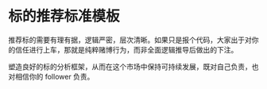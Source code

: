 # 标的推荐标准模板

推荐标的需要有理有据，逻辑严密，层次清晰。如果只是报个代码，大家出于对你的信任进行上车，那就是纯粹赌博行为，而非全面逻辑推导后做出的下注。

塑造良好的标的分析框架，从而在这个市场中保持可持续发展，既对自己负责，也对相信你的 follower 负责。